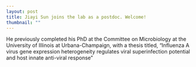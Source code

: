 ```yaml
---
layout: post
title: Jiayi Sun joins the lab as a postdoc. Welcome!
thumbnail: ""
---
```


He previously completed his PhD at the Committee on Microbiology at the University of Illinois at Urbana-Champaign, with a thesis titled, “Influenza A virus gene expression heterogeneity regulates viral superinfection potential and host innate anti-viral response”


